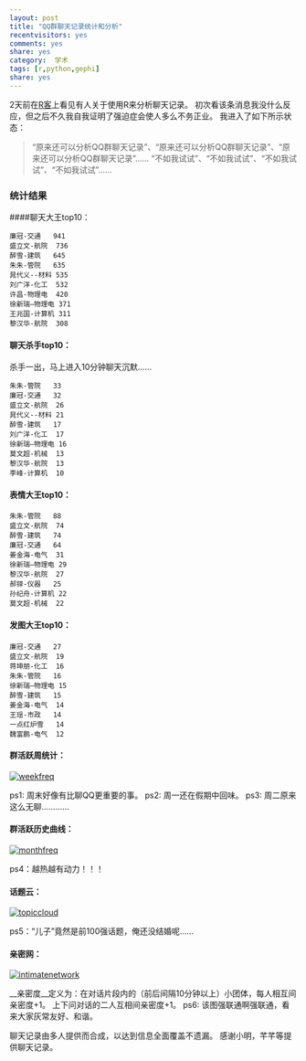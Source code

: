 ```yaml
---
layout: post
title: "QQ群聊天记录统计和分析"
recentvisitors: yes
comments: yes
share: yes
category:  学术
tags: [r,python,gephi]
share: yes
---
```



2天前在[R客](http://shaw.blogcn.com/articles/qqgroup.html)上看见有人关于使用R来分析聊天记录。
初次看该条消息我没什么反应，但之后不久我自我证明了强迫症会使人多么不务正业。
我进入了如下所示状态：

>“原来还可以分析QQ群聊天记录”、“原来还可以分析QQ群聊天记录”、“原来还可以分析QQ群聊天记录”……
>“不如我试试”、“不如我试试”、“不如我试试”、“不如我试试”……


### 统计结果
####聊天大王top10：

	廉冠-交通	941
	盛立文-航院	736
	醉雪-建筑	645
	朱朱-管院	635
	晁代义--材料	535
	刘广洋-化工	532
	许昌-物理电	420
	徐新瑞—物理电	371
	王兆国-计算机	311
	黎汉华-航院	308
	
#### 聊天杀手top10：
杀手一出，马上进入10分钟聊天沉默……

	朱朱-管院	33
	廉冠-交通	32
	盛立文-航院	26
	晁代义--材料	21
	醉雪-建筑	17
	刘广洋-化工	17
	徐新瑞—物理电	16
	莫文超-机械	13
	黎汉华-航院	13
	李峰-计算机	10

#### 表情大王top10：

	朱朱-管院	88
	盛立文-航院	74
	醉雪-建筑	74
	廉冠-交通	64
	姜金海-电气	31
	徐新瑞—物理电	29
	黎汉华-航院	27
	郝铎-仪器	25
	孙纪舟-计算机	22
	莫文超-机械	22

#### 发图大王top10：

	廉冠-交通	27
	盛立文-航院	19
	蒋坤朋-化工	16
	朱朱-管院	16
	徐新瑞—物理电	15
	醉雪-建筑	15
	姜金海-电气	14
	王瑶-市政	14
	一点红炉雪	14
	魏富鹏-电气	12
	
#### 群活跃周统计：

<a class="fancybox" rel="gallary1" href="https://2s4fuw.blu.livefilestore.com/y2pA-MKPsKp56vROdF6j1Sj0_Sry2YEz9yib5IZ_Y6pU3PRkaKItjMONofWnYpi3_P0H4RzIXggAbvXFVmPQUCjEFJXu9oSJhoyYKIkIaOVfNBvfhez9Pvt6fJnN1M1Vr4H/weekfreq.png" title="weekfreq"><img src="https://2s4fuw.blu.livefilestore.com/y2pA-MKPsKp56vROdF6j1Sj0_Sry2YEz9yib5IZ_Y6pU3PRkaKItjMONofWnYpi3_P0H4RzIXggAbvXFVmPQUCjEFJXu9oSJhoyYKIkIaOVfNBvfhez9Pvt6fJnN1M1Vr4H/weekfreq.png" alt="weekfreq"/></a>

ps1: 周末好像有比聊QQ更重要的事。
ps2: 周一还在假期中回味。
ps3: 周二原来这么无聊…………

#### 群活跃历史曲线：

<a class="fancybox" rel="gallary1" href="https://2s6erg.blu.livefilestore.com/y2pHu-DYDHdqGuJhBS_xIuWESfbLX2r-0Zj6Y8iOYzyhz8hri1hmm0nfV2Mc9EGn-mjcUv4a01Ua8Xs11vvHKRILGB7jlNUuMC4AnUu_pu1FetwFuOXTXf-wz0qJ1g3wqQS/%E6%97%B6%E9%97%B4%E9%A2%91%E6%95%B0.png" title="monthfreq"><img src="https://2s6erg.blu.livefilestore.com/y2pHu-DYDHdqGuJhBS_xIuWESfbLX2r-0Zj6Y8iOYzyhz8hri1hmm0nfV2Mc9EGn-mjcUv4a01Ua8Xs11vvHKRILGB7jlNUuMC4AnUu_pu1FetwFuOXTXf-wz0qJ1g3wqQS/%E6%97%B6%E9%97%B4%E9%A2%91%E6%95%B0.png" alt="monthfreq"/></a>

ps4：越热越有动力！！！

#### 话题云：

<a class="fancybox" rel="gallary1" href="https://2s6zgw.blu.livefilestore.com/y2pWd1aKq7vs_n3Cfaj04s8Xxew_WzZ2tdqOoLHnqcGxeNLci4GpcKFNjtUJS6O02oRmSyJAvhONwpKWgCXUv7EsCz8ekEhJzSSU4PWFxx2sgDM2tT-kqt2EqAEIVnhwp3C/Rplot.png" title="topiccloud"><img src="https://2s6zgw.blu.livefilestore.com/y2pWd1aKq7vs_n3Cfaj04s8Xxew_WzZ2tdqOoLHnqcGxeNLci4GpcKFNjtUJS6O02oRmSyJAvhONwpKWgCXUv7EsCz8ekEhJzSSU4PWFxx2sgDM2tT-kqt2EqAEIVnhwp3C/Rplot.png" alt="topiccloud"/></a>

ps5：“儿子”竟然是前100强话题，俺还没结婚呢……

#### 亲密网：

<a class="fancybox" rel="gallary1" href="https://2s7ppg.blu.livefilestore.com/y2p6uHkFu9vNNsowvN99Z5WExOKac-2GaB76kEmcIdg6aSN5yNAfC0sFzD-biaDMxSrHTfR2ScEJNt81PTKDwQb3kovFmnJXKyPj9AFvpGqvQRS0ZmJadVds5A5PWfOlaoi/community.jpg" title="intimatenetwork"><img src="https://2s7ppg.blu.livefilestore.com/y2p6uHkFu9vNNsowvN99Z5WExOKac-2GaB76kEmcIdg6aSN5yNAfC0sFzD-biaDMxSrHTfR2ScEJNt81PTKDwQb3kovFmnJXKyPj9AFvpGqvQRS0ZmJadVds5A5PWfOlaoi/community.jpg" alt="intimatenetwork"/></a>

__亲密度__定义为：在对话片段内的（前后间隔10分钟以上）小团体，每人相互间亲密度+1。
上下问对话的二人互相间亲密度+1。
ps6: 该图强联通啊强联通，看来大家灰常友好、和谐。


聊天记录由多人提供而合成，以达到信息全面覆盖不遗漏。
感谢小明，芊芊等提供聊天记录。

